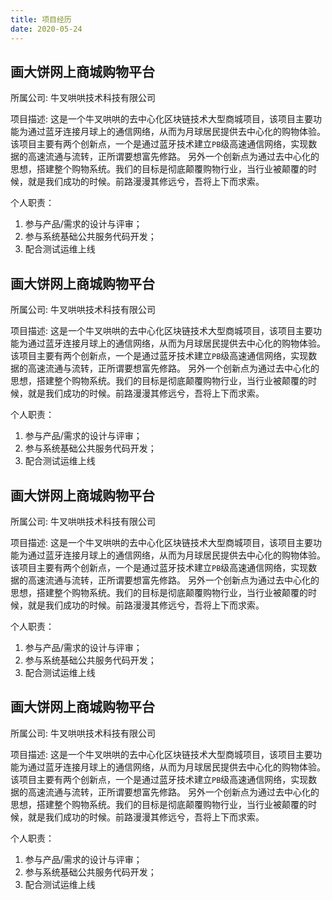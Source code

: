 ```yaml
---
title: 项目经历
date: 2020-05-24
---
```


## 画大饼网上商城购物平台

所属公司:
牛叉哄哄技术科技有限公司

项目描述:
这是一个牛叉哄哄的去中心化区块链技术大型商城项目，该项目主要功能为通过蓝牙连接月球上的通信网络，从而为月球居民提供去中心化的购物体验。该项目主要有两个创新点，一个是通过蓝牙技术建立`PB`级高速通信网络，实现数据的高速流通与流转，正所谓要想富先修路。 另外一个创新点为通过去中心化的思想，搭建整个购物系统。我们的目标是彻底颠覆购物行业，当行业被颠覆的时候，就是我们成功的时候。前路漫漫其修远兮，吾将上下而求索。

个人职责：

1. 参与产品/需求的设计与评审；
2. 参与系统基础公共服务代码开发；
3. 配合测试运维上线

## 画大饼网上商城购物平台

所属公司:
牛叉哄哄技术科技有限公司

项目描述:
这是一个牛叉哄哄的去中心化区块链技术大型商城项目，该项目主要功能为通过蓝牙连接月球上的通信网络，从而为月球居民提供去中心化的购物体验。该项目主要有两个创新点，一个是通过蓝牙技术建立`PB`级高速通信网络，实现数据的高速流通与流转，正所谓要想富先修路。 另外一个创新点为通过去中心化的思想，搭建整个购物系统。我们的目标是彻底颠覆购物行业，当行业被颠覆的时候，就是我们成功的时候。前路漫漫其修远兮，吾将上下而求索。

个人职责：

1. 参与产品/需求的设计与评审；
2. 参与系统基础公共服务代码开发；
3. 配合测试运维上线

## 画大饼网上商城购物平台

所属公司:
牛叉哄哄技术科技有限公司

项目描述:
这是一个牛叉哄哄的去中心化区块链技术大型商城项目，该项目主要功能为通过蓝牙连接月球上的通信网络，从而为月球居民提供去中心化的购物体验。该项目主要有两个创新点，一个是通过蓝牙技术建立`PB`级高速通信网络，实现数据的高速流通与流转，正所谓要想富先修路。 另外一个创新点为通过去中心化的思想，搭建整个购物系统。我们的目标是彻底颠覆购物行业，当行业被颠覆的时候，就是我们成功的时候。前路漫漫其修远兮，吾将上下而求索。

个人职责：

1. 参与产品/需求的设计与评审；
2. 参与系统基础公共服务代码开发；
3. 配合测试运维上线

## 画大饼网上商城购物平台

所属公司:
牛叉哄哄技术科技有限公司

项目描述:
这是一个牛叉哄哄的去中心化区块链技术大型商城项目，该项目主要功能为通过蓝牙连接月球上的通信网络，从而为月球居民提供去中心化的购物体验。该项目主要有两个创新点，一个是通过蓝牙技术建立`PB`级高速通信网络，实现数据的高速流通与流转，正所谓要想富先修路。 另外一个创新点为通过去中心化的思想，搭建整个购物系统。我们的目标是彻底颠覆购物行业，当行业被颠覆的时候，就是我们成功的时候。前路漫漫其修远兮，吾将上下而求索。

个人职责：

1. 参与产品/需求的设计与评审；
2. 参与系统基础公共服务代码开发；
3. 配合测试运维上线
